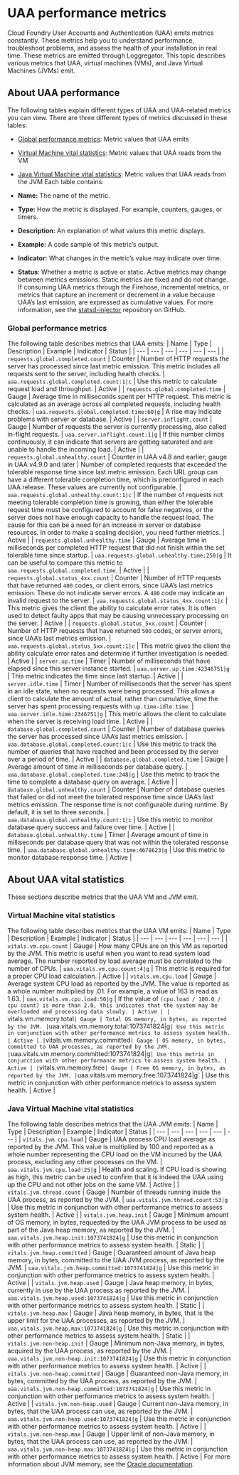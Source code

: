 # UAA performance metrics
Cloud Foundry User Accounts and Authentication (UAA) emits metrics constantly. These metrics help you to understand performance, troubleshoot problems, and assess the health of your installation in real time. These metrics are emitted through Loggregator.
This topic describes various metrics that UAA, virtual machines (VMs), and Java Virtual Machines (JVMs) emit.

## About UAA performance
The following tables explain different types of UAA and UAA-related metrics you can view. There are three different types of metrics discussed in these tables:

* [Global performance metrics](https://docs.cloudfoundry.org/uaa/uaa-metrics.html#global): Metric values that UAA emits

* [Virtual Machine vital statistics](https://docs.cloudfoundry.org/uaa/uaa-metrics.html#vm-vitals): Metric values that UAA reads from the VM

* [Java Virtual Machine vital statistics](https://docs.cloudfoundry.org/uaa/uaa-metrics.html#jvm-vitals): Metric values that UAA reads from the JVM
Each table contains:

* **Name:** The name of the metric.

* **Type:** How the metric is displayed. For example, counters, gauges, or timers.

* **Description:** An explanation of what values this metric displays.

* **Example:** A code sample of this metric’s output.

* **Indicator:** What changes in the metric’s value may indicate over time.

* **Status**: Whether a metric is active or static. Active metrics may change between metrics emissions. Static metrics are fixed and do not change.
If consuming UAA metrics through the Firehose, incremental metrics, or metrics that capture an
increment or decrement in a value because UAA’s last emission, are expressed as cumulative values.
For more information, see the [statsd-injector](https://github.com/cloudfoundry/statsd-injector) repository on GitHub.

### Global performance metrics
The following table describes metrics that UAA emits:
| Name | Type | Description | Example | Indicator | Status |
| --- | --- | --- | --- | --- | --- |
| `requests.global.completed.count` | Counter | Number of HTTP requests the server has processed since last metric emission. This metric includes all requests sent to the server, including health checks. | `uaa.requests.global.completed.count:1|c` | Use this metric to calculate request load and throughput. | Active |
| `requests.global.completed.time` | Gauge | Average time in milliseconds spent per HTTP request. This metric is calculated as an average across all completed requests, including health checks. | `uaa.requests.global.completed.time:60|g` | A rise may indicate problems with server or database. | Active |
| `server.inflight.count` | Gauge | Number of requests the server is currently processing, also called in-flight requests. | `uaa.server.inflight.count:1|g` | If this number climbs continuously, it can indicate that servers are getting saturated and are unable to handle the incoming load. | Active |
| `requests.global.unhealthy.count` | Counter in UAA v4.8 and earlier; gauge in UAA v4.9.0 and later | Number of completed requests that exceeded the tolerable response time since last metric emission. Each URL group can have a different tolerable completion time, which is preconfigured in each UAA release. These values are currently not configurable. | `uaa.requests.global.unhealthy.count:1|c` | If the number of requests not meeting tolerable completion time is growing, than either the tolerable request time must be configured to account for false negatives, or the server does not have enough capacity to handle the request load. The cause for this can be a need for an increase in server or database resources. In order to make a scaling decision, you need further metrics. | Active |
| `requests.global.unhealthy.time` | Gauge | Average time in milliseconds per completed HTTP request that did not finish within the set tolerable time since startup. | `uaa.requests.global.unhealthy.time:250|g` | It can be useful to compare this metric to `uaa.requests.global.completed.time`. | Active |
| `requests.global.status_4xx.count` | Counter | Number of HTTP requests that have returned `400` codes, or client errors, since UAA’s last metrics emission. These do not indicate server errors. A `400` code may indicate an invalid request to the server. | `uaa.requests.global.status_4xx.count:1|c` | This metric gives the client the ability to calculate error rates. It is often used to detect faulty apps that may be causing unnecessary processing on the server. | Active |
| `requests.global.status_5xx.count` | Counter | Number of HTTP requests that have returned `500` codes, or server errors, since UAA’s last metrics emission. | `uaa.requests.global.status_5xx.count:1|c` | This metric gives the client the ability calculate error rates and determine if further investigation is needed. | Active |
| `server.up.time` | Timer | Number of milliseconds that have elapsed since this server instance started. | `uaa.server.up.time:42346751|g` | This metric indicates the time since last startup. | Active |
| `server.idle.time` | Timer | Number of milliseconds that the server has spent in an idle state, when no requests were being processed. This allows a client to calculate the amount of actual, rather than cumulative, time the server has spent processing requests with `up.time-idle.time`. | `uaa.server.idle.time:2346751|g` | This metric allows the client to calculate when the server is receiving load time. | Active |
| `database.global.completed.count` | Counter | Number of database queries the server has processed since UAA’s last metrics emission. | `uaa.database.global.completed.count:1|c` | Use this metric to track the number of queries that have reached and been processed by the server over a period of time. | Active |
| `database.global.completed.time` | Gauge | Average amount of time in milliseconds per database query. | `uaa.database.global.completed.time:248|g` | Use this metric to track the time to complete a database query on average. | Active |
| `database.global.unhealthy.count` | Counter | Number of database queries that failed or did not meet the tolerated response time since UAA’s last metrics emission. The response time is not configurable during runtime. By default, it is set to three seconds. | `uaa.database.global.unhealthy.count:1|c` | Use this metric to monitor database query success and failure over time. | Active |
| `database.global.unhealthy.time` | Timer | Average amount of time in milliseconds per database query that was not within the tolerated response time. | `uaa.database.global.unhealthy.time:4678623|g` | Use this metric to monitor database response time. | Active |

## About UAA vital statistics
These sections describe metrics that the UAA VM and JVM emit.

### Virtual Machine vital statistics
The following table describes metrics that the UAA VM emits:
| Name | Type | Description | Example | Indicator | Status |
| --- | --- | --- | --- | --- | --- |
| `vitals.vm.cpu.count` | Gauge | How many CPUs are on this VM as reported by the JVM. This metric is useful when you want to read system load average. The number reported by load average must be correlated to the number of CPUs. | `uaa.vitals.vm.cpu.count:4|g` | This metric is required for a proper CPU load calculation. | Active |
| `vitals.vm.cpu.load` | Gauge | Average system CPU load as reported by the JVM. The value is reported as a whole number multiplied by .01. For example, a value of 163 is read as 1.63. | `uaa.vitals.vm.cpu.load:50|g` | If the value of `(cpu.load / 100.0 / cpu count) is more than 2.0, this indicates that the system may be overloaded and processing data slowly. | Active |
| `vitals.vm.memory.total` | Gauge | Total OS memory, in bytes, as reported by the JVM. | `uaa.vitals.vm.memory.total:1073741824|g` | Use this metric in conjunction with other performance metrics to assess system health. | Active |
| `vitals.vm.memory.committed` | Gauge | OS memory, in bytes, committed to UAA processes, as reported by the JVM. | `uaa.vitals.vm.memory.committed:1073741824|g` | Use this metric in conjunction with other performance metrics to assess system health. | Active |
| `vitals.vm.memory.free` | Gauge | Free OS memory, in bytes, as reported by the JVM. | `uaa.vitals.vm.memory.free:1073741824|g` | Use this metric in conjunction with other performance metrics to assess system health. | Active |

### Java Virtual Machine vital statistics
The following table describes metrics that the UAA JVM emits:
| Name | Type | Description | Example | Indicator | Status |
| --- | --- | --- | --- | --- | --- |
| `vitals.jvm.cpu.load` | Gauge | UAA process CPU load average as reported by the JVM. This value is multiplied by 100 and reported as a whole number representing the CPU load on the VM incurred by the UAA process, excluding any other processes on the VM. | `uaa.vitals.jvm.cpu.load:25|g` | Health and scaling. If CPU load is showing as high, this metric can be used to confirm that it is indeed the UAA using up the CPU and not other jobs on the same VM. | Active |
| `vitals.jvm.thread.count` | Gauge | Number of threads running inside the UAA process, as reported by the JVM. | `uaa.vitals.jvm.thread.count:53|g` | Use this metric in conjunction with other performance metrics to assess system health. | Active |
| `vitals.jvm.heap.init` | Gauge | Minimum amount of OS memory, in bytes, requested by the UAA JVM process to be used as part of the Java heap memory, as reported by the JVM. | `uaa.vitals.jvm.heap.init:1073741824|g` | Use this metric in conjunction with other performance metrics to assess system health. | Static |
| `vitals.jvm.heap.committed` | Gauge | Guaranteed amount of Java heap memory, in bytes, committed to the UAA JVM process, as reported by the JVM. | `uaa.vitals.jvm.heap.committed:1073741824|g` | Use this metric in conjunction with other performance metrics to assess system health. | Active |
| `vitals.jvm.heap.used` | Gauge | Java heap memory, in bytes, currently in use by the UAA process as reported by the JVM. | `uaa.vitals.jvm.heap.used:1073741824|g` | Use this metric in conjunction with other performance metrics to assess system health. | Static |
| `vitals.jvm.heap.max` | Gauge | Java heap memory, in bytes, that is the upper limit for the UAA processes, as reported by the JVM. | `uaa.vitals.jvm.heap.max:1073741824|g` | Use this metric in conjunction with other performance metrics to assess system health. | Static |
| `vitals.jvm.non-heap.init` | Gauge | Minimum non-Java memory, in bytes, acquired by the UAA process, as reported by the JVM. | `uaa.vitals.jvm.non-heap.init:1073741824|g` | Use this metric in conjunction with other performance metrics to assess system health. | Active |
| `vitals.jvm.non-heap.committed` | Gauge | Guaranteed non-Java memory, in bytes, committed by the UAA process, as reported by the JVM. | `uaa.vitals.jvm.non-heap.committed:1073741824|g` | Use this metric in conjunction with other performance metrics to assess system health. | Active |
| `vitals.jvm.non-heap.used` | Gauge | Current non-Java memory, in bytes, that the UAA process can use, as reported by the JVM. | `uaa.vitals.jvm.non-heap.used:1073741824|g` | Use this metric in conjunction with other performance metrics to assess system health. | Active |
| `vitals.jvm.non-heap.max` | Gauge | Upper limit of non-Java memory, in bytes, that the UAA process can use, as reported by the JVM. | `uaa.vitals.jvm.non-heap.max:1073741824|g` | Use this metric in conjunction with other performance metrics to assess system health. | Active |
For more information about JVM memory, see the [Oracle documentation](https://docs.oracle.com/javase/8/docs/api/index.html?java/lang/management/MemoryUsage.html).